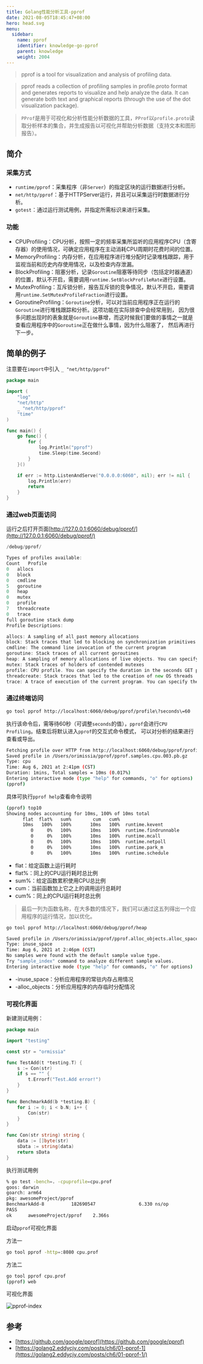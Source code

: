 ```yaml
---
title: Golang性能分析工具-pprof
date: 2021-08-05T18:45:47+08:00
hero: head.svg
menu:
  sidebar:
    name: pprof
    identifier: knowledge-go-pprof
    parent: knowledge
    weight: 2004
---
```


> pprof is a tool for visualization and analysis of profiling data.

> pprof reads a collection of profiling samples in profile.proto format and generates reports to visualize and 
> help analyze the data. It can generate both text and graphical reports (through the use of the dot visualization package).

> `PProf`是用于可视化和分析性能分析数据的工具，`PProf`以`profile.proto`读取分析样本的集合，并生成报告以可视化并帮助分析数据（支持文本和图形报告）。

## 简介

### 采集方式

- `runtime/pprof`：采集程序（非`Server`）的指定区块的运行数据进行分析。
- `net/http/pprof`：基于HTTPServer运行，并且可以采集运行时数据进行分析。
- `gotest`：通过运行测试用例，并指定所需标识来进行采集。

### 功能

- CPUProfiling：CPU分析，按照一定的频率采集所监听的应用程序CPU（含寄存器）的使用情况，可确定应用程序在主动消耗CPU周期时花费时间的位置。
- MemoryProfiling：内存分析，在应用程序进行堆分配时记录堆栈跟踪，用于监视当前和历史内存使用情况，以及检查内存泄漏。
- BlockProfiling：阻塞分析，记录`Goroutine`阻塞等待同步（包括定时器通道）的位置，默认不开启，需要调用`runtime.SetBlockProfileRate`进行设置。
- MutexProfiling：互斥锁分析，报告互斥锁的竞争情况，默认不开启，需要调用`runtime.SetMutexProfileFraction`进行设置。
- GoroutineProfiling：`Goroutine`分析，可以对当前应用程序正在运行的`Goroutine`进行堆栈跟踪和分析。这项功能在实际排查中会经常用到， 
  因为很多问题出现时的表象就是`Goroutine`暴增，而这时候我们要做的事情之一就是查看应用程序中的`Goroutine`正在做什么事情，因为什么阻塞了， 
  然后再进行下一步。

## 简单的例子

注意要在`import`中引入 `_ "net/http/pprof"`

```go
package main

import (
	"log"
	"net/http"
	_ "net/http/pprof"
	"time"
)

func main() {
	go func() {
		for {
			log.Println("pprof")
			time.Sleep(time.Second)
		}
	}()

	if err := http.ListenAndServe("0.0.0.0:6060", nil); err != nil {
		log.Println(err)
		return
	}
}
```

### 通过web页面访问

运行之后打开页面[http://127.0.0.1:6060/debug/pprof/](http://127.0.0.1:6060/debug/pprof/)

```go
/debug/pprof/

Types of profiles available:
Count	Profile
0	allocs
0	block
0	cmdline
5	goroutine
0	heap
0	mutex
0	profile
7	threadcreate
0	trace
full goroutine stack dump
Profile Descriptions:

allocs: A sampling of all past memory allocations
block: Stack traces that led to blocking on synchronization primitives
cmdline: The command line invocation of the current program
goroutine: Stack traces of all current goroutines
heap: A sampling of memory allocations of live objects. You can specify the gc GET parameter to run GC before taking the heap sample.
mutex: Stack traces of holders of contended mutexes
profile: CPU profile. You can specify the duration in the seconds GET parameter. After you get the profile file, use the go tool pprof command to investigate the profile.
threadcreate: Stack traces that led to the creation of new OS threads
trace: A trace of execution of the current program. You can specify the duration in the seconds GET parameter. After you get the trace file, use the go tool trace command to investigate the trace.
```

### 通过终端访问

```bash
go tool pprof http://localhost:6060/debug/pprof/profile\?seconds\=60
```

执行该命令后，需等待60秒（可调整`seconds`的值），`pprof`会进行`CPU Profiling`。结束后将默认进入`pprof`的交互式命令模式，
可以对分析的结果进行查看或导出。

```bash
Fetching profile over HTTP from http://localhost:6060/debug/pprof/profile?seconds=60
Saved profile in /Users/orimissia/pprof/pprof.samples.cpu.003.pb.gz
Type: cpu
Time: Aug 6, 2021 at 2:41pm (CST)
Duration: 1mins, Total samples = 10ms (0.017%)
Entering interactive mode (type "help" for commands, "o" for options)
(pprof) 
```

具体可执行`pprof help`查看命令说明

```bash
(pprof) top10
Showing nodes accounting for 10ms, 100% of 10ms total
      flat  flat%   sum%        cum   cum%
      10ms   100%   100%       10ms   100%  runtime.kevent
         0     0%   100%       10ms   100%  runtime.findrunnable
         0     0%   100%       10ms   100%  runtime.mcall
         0     0%   100%       10ms   100%  runtime.netpoll
         0     0%   100%       10ms   100%  runtime.park_m
         0     0%   100%       10ms   100%  runtime.schedule
```

- flat：给定函数上运行耗时
- flat%：同上的CPU运行耗时总比例
- sum%：给定函数累积使用CPU总比例
- cum：当前函数加上它之上的调用运行总耗时
- cum%：同上的CPU运行耗时总比例

> 最后一列为函数名称，在大多数的情况下，我们可以通过这五列得出一个应用程序的运行情况，加以优化。

```bash
go tool pprof http://localhost:6060/debug/pprof/heap
```

```bash
Saved profile in /Users/orimissia/pprof/pprof.alloc_objects.alloc_space.inuse_objects.inuse_space.001.pb.gz
Type: inuse_space
Time: Aug 6, 2021 at 2:46pm (CST)
No samples were found with the default sample value type.
Try "sample_index" command to analyze different sample values.
Entering interactive mode (type "help" for commands, "o" for options)
```

- -inuse_space：分析应用程序的常驻内存占用情况
- -alloc_objects：分析应用程序的内存临时分配情况

### 可视化界面

新建测试用例：
```go
package main

import "testing"

const str = "ormissia"

func TestAdd(t *testing.T) {
	s := Con(str)
	if s == "" {
		t.Errorf("Test.Add error!")
	}
}

func BenchmarkAdd(b *testing.B) {
	for i := 0; i < b.N; i++ {
		Con(str)
	}
}

func Con(str string) string {
	data := []byte(str)
	sData := string(data)
	return sData
}
```

执行测试用例

```bash
% go test -bench=. -cpuprofile=cpu.prof
goos: darwin
goarch: arm64
pkg: awesomeProject/pprof
BenchmarkAdd-8          182690547                6.330 ns/op
PASS
ok      awesomeProject/pprof    2.366s
```

启动`pprof`可视化界面

方法一

```bash
go tool pprof -http=:8080 cpu.prof
```

方法二

```bash
go tool pprof cpu.prof 
(pprof) web
```

可视化界面

![pprof-index](pprof-index.png)

## 参考

- [https://github.com/google/pprof](https://github.com/google/pprof)
- [https://golang2.eddycjy.com/posts/ch6/01-pprof-1](https://golang2.eddycjy.com/posts/ch6/01-pprof-1/)
